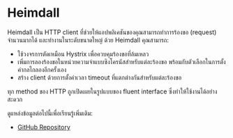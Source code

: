 # Heimdall

Heimdall เป็น HTTP client ที่ช่วยให้แอปพลิเคชันของคุณสามารถทำการร้องขอ (request) จำนวนมากได้ และทำงานในระดับขนาดใหญ่ ด้วย Heimdall คุณสามารถ:

- ใช้วงจรการตัดเหมือน Hystrix เพื่อควบคุมร้องขอที่ล้มเหลว
- เพิ่มการลองร้องขอในหน่วยความจำแบบซิงโครนัสสำหรับแต่ละร้องขอ พร้อมกับตัวเลือกในการตั้งค่ากลไกลองอีกครั้งเอง
- สร้าง client ด้วยการตั้งค่าเวลา timeout ที่แตกต่างกันสำหรับแต่ละร้องขอ

ทุก method ของ HTTP ถูกเปิดเผยในรูปแบบของ fluent interface ซึ่งทำให้ใช้งานได้อย่างสะดวก

ดูแหล่งข้อมูลต่อไปนี้เพื่อเรียนรู้เพิ่มเติม:

- [GitHub Repository](https://github.com/gojek/heimdall)
